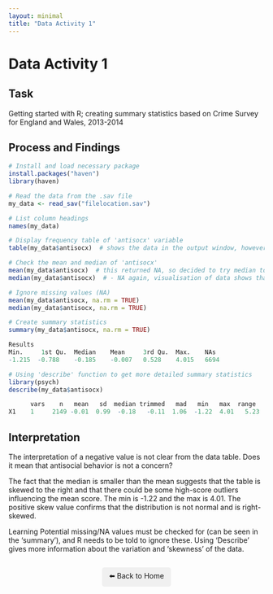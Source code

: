 ```yaml
---
layout: minimal
title: "Data Activity 1"
---
```


# Data Activity 1

## Task

Getting started with R; creating summary statistics based on Crime Survey for England and Wales, 2013-2014

## Process and Findings

```r
# Install and load necessary package
install.packages("haven")
library(haven)

# Read the data from the .sav file
my_data <- read_sav("filelocation.sav")

# List column headings
names(my_data)

# Display frequency table of 'antisocx' variable
table(my_data$antisocx)  # shows the data in the output window, however realized it is better to view this in the ‘my_data’ tab in the programming window.  

# Check the mean and median of 'antisocx'
mean(my_data$antisocx)  # this returned NA, so decided to try median to see if same issue
median(my_data$antisocx)  # - NA again, visualisation of data shows that ‘NA’ is a recorded response in many rows. Therefore, we need to tell R to ignore missing values, as shown below.

# Ignore missing values (NA)
mean(my_data$antisocx, na.rm = TRUE)
median(my_data$antisocx, na.rm = TRUE)

# Create summary statistics
summary(my_data$antisocx, na.rm = TRUE)

Results
Min.     1st Qu.  Median    Mean     3rd Qu.  Max.    NAs
-1.215  -0.788    -0.185    -0.007   0.528    4.015   6694

# Using 'describe' function to get more detailed summary statistics
library(psych)
describe(my_data$antisocx)

      vars    n   mean   sd  median trimmed   mad   min   max  range   skew kurtosis   se
X1    1     2149 -0.01  0.99  -0.18   -0.11  1.06  -1.22  4.01   5.23   0.8  0.23     0.02

```
## Interpretation
The interpretation of a negative value is not clear from the data table. Does it mean that antisocial behavior is not a concern?

The fact that the median is smaller than the mean suggests that the table is skewed to the right and that there could be some high-score outliers influencing the mean score. The min is -1.22 and the max is 4.01. The positive skew value confirms that the distribution is not normal and is right-skewed.

Learning
Potential missing/NA values must be checked for (can be seen in the ‘summary’), and R needs to be told to ignore these. Using ‘Describe’ gives more information about the variation and ‘skewness’ of the data.

<p style="text-align: center; margin-top: 2em;">
  <a href="../index.html" style="text-decoration: none; background: #f0f0f0; padding: 0.5em 1em; border-radius: 5px; display: inline-block;">
    ⬅️ Back to Home
  </a>
</p>

